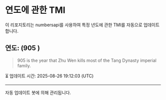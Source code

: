 
# 연도에 관한 TMI

이 리포지토리는 numbersapi를 사용하여 특정 년도에 관한 TMI를 자동으로 업데이트합니다.

## 연도: (905 )
> 905 is the year that Zhu Wen kills most of the Tang Dynasty imperial family.

⏳ 업데이트 시간: 2025-08-26 19:12:03 (UTC)

---
자동 업데이트 봇에 의해 관리됩니다.

